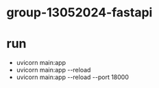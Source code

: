 # group-13052024-fastapi


# run 
 - uvicorn main:app
 - uvicorn main:app --reload
 - uvicorn main:app --reload --port 18000


